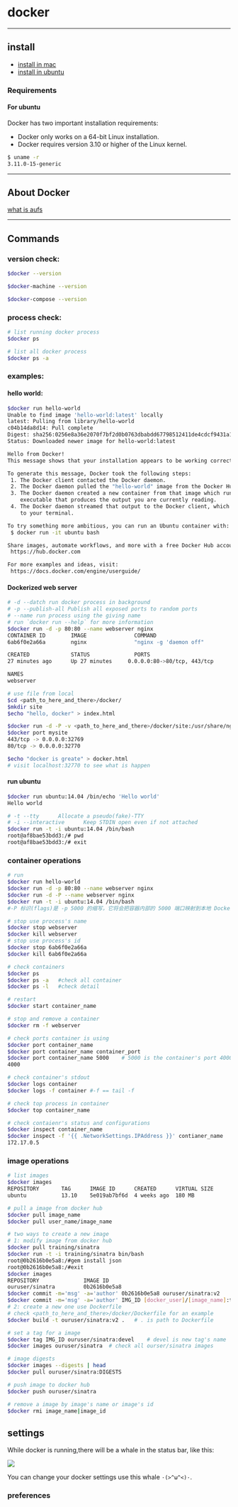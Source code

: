 # docker

---
## install
* [install in mac](https://docs.docker.com/docker-for-mac/)
* [install in ubuntu](https://docs.docker.com/engine/installation/linux/ubuntulinux/)

### Requirements
#### For ubuntu
Docker has two important installation requirements:

* Docker only works on a 64-bit Linux installation.
* Docker requires version 3.10 or higher of the Linux kernel. 

```bash
$ uname -r
3.11.0-15-generic
```

---
## About Docker
[what is aufs](http://www.open-open.com/lib/view/open1440483391763.html)

---
## Commands
### version check:
```bash
$docker --version

$docker-machine --version

$docker-compose --version
```
### process check:
```bash
# list running docker process
$docker ps

# list all docker process
$docker ps -a
```
### examples:
#### hello world:
```bash
$docker run hello-world
Unable to find image 'hello-world:latest' locally
latest: Pulling from library/hello-world
c04b14da8d14: Pull complete 
Digest: sha256:0256e8a36e2070f7bf2d0b0763dbabdd67798512411de4cdcf9431a1feb60fd9
Status: Downloaded newer image for hello-world:latest

Hello from Docker!
This message shows that your installation appears to be working correctly.

To generate this message, Docker took the following steps:
 1. The Docker client contacted the Docker daemon.
 2. The Docker daemon pulled the "hello-world" image from the Docker Hub.
 3. The Docker daemon created a new container from that image which runs the
    executable that produces the output you are currently reading.
 4. The Docker daemon streamed that output to the Docker client, which sent it
    to your terminal.

To try something more ambitious, you can run an Ubuntu container with:
 $ docker run -it ubuntu bash

Share images, automate workflows, and more with a free Docker Hub account:
 https://hub.docker.com

For more examples and ideas, visit:
 https://docs.docker.com/engine/userguide/
```
#### Dockerized web server
```bash
# -d --datch run docker process in background
# -p --publish-all Publish all exposed ports to random ports
# --name run process using the giving name
# run `docker run --help` for more information
$docker run -d -p 80:80 --name webserver nginx
CONTAINER ID        IMAGE               COMMAND
6ab6f0e2a66a        nginx               "nginx -g 'daemon off"   

CREATED             STATUS              PORTS 
27 minutes ago      Up 27 minutes     0.0.0.0:80->80/tcp, 443/tcp   

NAMES
webserver

# use file from local
$cd <path_to_here_and_there>/docker/
$mkdir site
$echo "hello, docker" > index.html

$docker run -d -P -v <path_to_here_and_there>/docker/site:/usr/share/nginx/html --name mysite nginx
$docker port mysite
443/tcp -> 0.0.0.0:32769
80/tcp -> 0.0.0.0:32770

$echo "docker is greate" > docker.html
# visit localhost:32770 to see what is happen
```
#### run ubuntu
```bash
$docker run ubuntu:14.04 /bin/echo 'Hello world'
Hello world

# -t --tty		Allocate a pseudo(fake)-TTY
# -i --interactive		Keep STDIN open even if not attached
$docker run -t -i ubuntu:14.04 /bin/bash
root@af8bae53bdd3:/# pwd
root@af8bae53bdd3:/# exit
```
### container operations
```bash
# run
$docker run hello-world
$docker run -d -p 80:80 --name webserver nginx
$docker run -d -P --name webserver nginx
$docker run -t -i ubuntu:14.04 /bin/bash
#-P 标识(flags)是 -p 5000 的缩写，它将会把容器内部的 5000 端口映射到本地 Docker 主机的高位端口上(这个端口的通常范围是 32768 至 61000)。我们也可以指定 -p 标识来绑定指定端口。-p 5000:5000 这将会把容器内部的 5000 端口映射到我们本地主机的 5000 端口上。

# stop use process's name
$docker stop webserver
$docker kill webserver
# stop use process's id
$docker stop 6ab6f0e2a66a
$docker kill 6ab6f0e2a66a

# check containers
$docker ps
$docker ps -a	#check all container
$docker ps -l	#check detail

# restart
$docker start container_name

# stop and remove a container
$docker rm -f webserver

# check ports container is using
$docker port container_name
$docker port container_name container_port
$docker port container_name 5000	# 5000 is the container's port 4000 is the local port 
4000

# check container's stdout
$docker logs container
$docker logs -f container #-f == tail -f

# check top process in container
$docker top container_name

# check contaienr's status and configurations
$docker inspect container_name
$docker inspect -f '{{ .NetworkSettings.IPAddress }}' contianer_name	#specify a field, like container's ip
172.17.0.5
```
### image operations

```bash
# list images
$docker images
REPOSITORY       TAG      IMAGE ID      CREATED      VIRTUAL SIZE
ubuntu           13.10    5e019ab7bf6d  4 weeks ago  180 MB

# pull a image from docker hub
$docker pull image_name
$docker pull user_name/image_name

# two ways to create a new image
# 1: modify image from docker hub
$docker pull training/sinatra
$docker run -t -i training/sinatra bin/bash
root@0b2616b0e5a8:/#gem install json
root@0b2616b0e5a8:/#exit
$docker images
REPOSITORY				IMAGE ID
ouruser/sinatra 		0b2616b0e5a8 
$docker commit -m='msg' -a='author' 0b2616b0e5a8 ouruser/sinatra:v2
$docker commit -m='msg' -a='author' IMG_ID [docker_user]/[image_name]:tag
# 2: create a new one use Dockerfile
# check <path_to_here_and_there>/docker/Dockerfile for an example
$docker build -t ouruser/sinatra:v2 .	# . is path to Dockerfile

# set a tag for a image
$docker tag IMG_ID ouruser/sinatra:devel	# devel is new tag's name
$docker images ouruser/sinatra	# check all ourser/sinatra images

# image digests
$docker images --digests | head
$docker pull ouruser/sinatra:DIGESTS

# push image to docker hub
$docker push ouruser/sinatra

# remove a image by image's name or image's id
$docker rmi image_name|image_id
```

## settings
While docker is running,there will be a whale in the status bar, like this:

![](https://docs.docker.com/docker-for-mac/images/whale-x.png)

You can change your docker settings use this whale  `·(>^ω^<)·`.
### preferences
